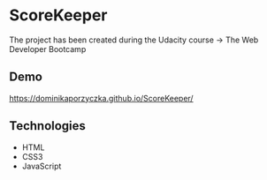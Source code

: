 # ScoreKeeper

The project has been created during the Udacity course -> The Web Developer Bootcamp

## Demo
https://dominikaporzyczka.github.io/ScoreKeeper/

## Technologies

* HTML
* CSS3
* JavaScript
